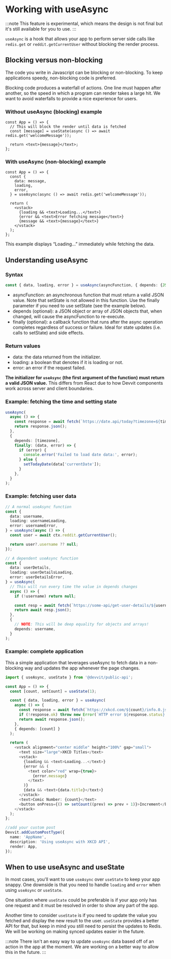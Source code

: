 # Working with useAsync

:::note
This feature is experimental, which means the design is not final but it's still available for you to use.
:::

`useAsync` is a hook that allows your app to perform server side calls like `redis.get` or `reddit.getCurrentUser` without blocking the render process.

## Blocking versus non-blocking

The code you write in Javascript can be blocking or non-blocking. To keep applications speedy, non-blocking code is preferred.

Blocking code produces a waterfall of actions. One line must happen after another, so the speed in which a program can render takes a large hit. We want to avoid waterfalls to provide a nice experience for users.

### Without useAsync (blocking) example

```tsx
const App = () => {
  // This will block the render until data is fetched
  const [message] = useState(async () => await redis.get('welcomeMessage'));

  return <text>{message}</text>;
};
```

### With useAsync (non-blocking) example

```tsx
const App = () => {
  const {
    data: message,
    loading,
    error,
  } = useAsync(async () => await redis.get('welcomeMessage'));

  return (
    <vstack>
      {loading && <text>Loading...</text>}
      {error && <text>Error fetching message</text>}
      {message && <text>{message}</text>}
    </vstack>
  );
};
```

This example displays “Loading…” immediately while fetching the data.

## Understanding useAsync

### Syntax

```ts
const { data, loading, error } = useAsync(asyncFunction, { depends: {JSON object}, finally: () => { function }  });
```

- asyncFunction: an asynchronous function that must return a valid JSON value. Note that setState is not allowed in this function. Use the finally parameter if you need to use setState (see the example below).
- depends (optional): a JSON object or array of JSON objects that, when changed, will cause the asyncFunction to re-execute.
- finally (optional): a callback function that runs after the async operation completes regardless of success or failure. Ideal for state updates (i.e. calls to setState) and side effects.

### Return values

- data: the data returned from the initializer.
- loading: a boolean that denotes if it is loading or not.
- error: an error if the request failed.

**The initializer for `useAsync` (the first argument of the function) must return a valid JSON value.** This differs from React due to how Devvit components work across server and client boundaries.

### Example: fetching the time and setting state

```ts
useAsync(
  async () => {
    const response = await fetch(`https://date.api/today?timezone=${timezone}`);
    return response.json();
  },
  {
    depends: [timezone],
    finally: (data, error) => {
      if (error) {
        console.error('Failed to load date data:', error);
      } else {
        setTodayDate(data['currentDate']);
      }
    },
  }
);
```

### Example: fetching user data

```ts
// A normal useAsync function
const {
  data: username,
  loading: usernameLoading,
  error: usernameError,
} = useAsync(async () => {
  const user = await ctx.reddit.getCurrentUser();

  return user?.username ?? null;
});

// A dependent useAsync function
const {
  data: userDetails,
  loading: userDetailsLoading,
  error: userDetailsError,
} = useAsync(
  // This will run every time the value in depends changes
  async () => {
    if (!username) return null;

    const resp = await fetch(`https://some-api/get-user-details/${username}`);
    return await resp.json();
  },
  {
    // NOTE: This will be deep equality for objects and arrays!
    depends: username,
  }
);
```

### Example: complete application

This a simple application that leverages useAsync to fetch data in a non-blocking way and updates the app whenever the page changes.

```ts
import { useAsync, useState } from '@devvit/public-api';

const App = () => {
  const [count, setCount] = useState(1);

  const { data, loading, error } = useAsync(
    async () => {
      const response = await fetch(`https://xkcd.com/${count}/info.0.json`);
      if (!response.ok) throw new Error(`HTTP error ${response.status}: ${response.statusText}`);
      return await response.json();
    },
    { depends: [count] }
  );

  return (
    <vstack alignment="center middle" height="100%" gap="small">
      <text size="large">XKCD Titles</text>
      <vstack>
        {loading && <text>Loading...</text>}
        {error && (
          <text color="red" wrap={true}>
            {error.message}
          </text>
        )}
        {data && <text>{data.title}</text>}
      </vstack>
      <text>Comic Number: {count}</text>
      <button onPress={() => setCount((prev) => prev + 1)}>Increment</button>
    </vstack>
  );
};

//add your custom post
Devvit.addCustomPostType({
  name: 'AppName',
  description: 'Using useAsync with XKCD API',
  render: App,
});
```

## When to use useAsync and useState

In most cases, you'll want to use `useAsync` over `useState` to keep your app snappy. One downside is that you need to handle `loading` and `error` when using `useAsync` or `useState`.

One situation where `useState` could be preferable is if your app only has one request and it must be resolved in order to show any part of the app.

Another time to consider `useState` is if you need to update the value you fetched and display the new result to the user. `useState` provides a better API for that, but keep in mind you still need to persist the updates to Redis. We will be working on making synced updates easier in the future.

:::note
There isn't an easy way to update `useAsync` data based off of an action in the app at the moment. We are working on a better way to allow this in the future.
:::
